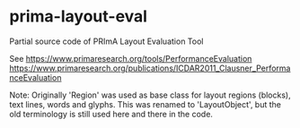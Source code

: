 # prima-layout-eval
Partial source code of PRImA Layout Evaluation Tool

See 
https://www.primaresearch.org/tools/PerformanceEvaluation
https://www.primaresearch.org/publications/ICDAR2011_Clausner_PerformanceEvaluation

Note: Originally 'Region' was used as base class for layout regions (blocks), text lines, words and glyphs. This was renamed to 'LayoutObject', but the old terminology is still used here and there in the code.

